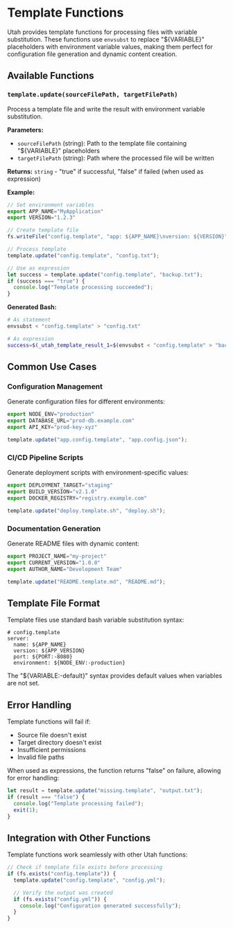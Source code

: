 # Template Functions

Utah provides template functions for processing files with variable substitution. These functions use `envsubst` to replace "${VARIABLE}" placeholders with environment variable values, making them perfect for configuration file generation and dynamic content creation.

## Available Functions

### `template.update(sourceFilePath, targetFilePath)`

Process a template file and write the result with environment variable substitution.

**Parameters:**

- `sourceFilePath` (string): Path to the template file containing "${VARIABLE}" placeholders
- `targetFilePath` (string): Path where the processed file will be written

**Returns:** `string` - "true" if successful, "false" if failed (when used as expression)

**Example:**

```typescript
// Set environment variables
export APP_NAME="MyApplication"
export VERSION="1.2.3"

// Create template file
fs.writeFile("config.template", "app: ${APP_NAME}\nversion: ${VERSION}");

// Process template
template.update("config.template", "config.txt");

// Use as expression
let success = template.update("config.template", "backup.txt");
if (success === "true") {
  console.log("Template processing succeeded");
}
```

**Generated Bash:**

```bash
# As statement
envsubst < "config.template" > "config.txt"

# As expression
success=$(_utah_template_result_1=$(envsubst < "config.template" > "backup.txt" && echo "true" || echo "false"); echo ${_utah_template_result_1})
```

## Common Use Cases

### Configuration Management

Generate configuration files for different environments:

```typescript
export NODE_ENV="production"
export DATABASE_URL="prod-db.example.com"
export API_KEY="prod-key-xyz"

template.update("app.config.template", "app.config.json");
```

### CI/CD Pipeline Scripts

Generate deployment scripts with environment-specific values:

```typescript
export DEPLOYMENT_TARGET="staging"
export BUILD_VERSION="v2.1.0"
export DOCKER_REGISTRY="registry.example.com"

template.update("deploy.template.sh", "deploy.sh");
```

### Documentation Generation

Generate README files with dynamic content:

```typescript
export PROJECT_NAME="my-project"
export CURRENT_VERSION="1.0.0"
export AUTHOR_NAME="Development Team"

template.update("README.template.md", "README.md");
```

## Template File Format

Template files use standard bash variable substitution syntax:

```text
# config.template
server:
  name: ${APP_NAME}
  version: ${APP_VERSION}
  port: ${PORT:-8080}
  environment: ${NODE_ENV:-production}
```

The "${VARIABLE:-default}" syntax provides default values when variables are not set.

## Error Handling

Template functions will fail if:

- Source file doesn't exist
- Target directory doesn't exist
- Insufficient permissions
- Invalid file paths

When used as expressions, the function returns "false" on failure, allowing for error handling:

```typescript
let result = template.update("missing.template", "output.txt");
if (result === "false") {
  console.log("Template processing failed");
  exit(1);
}
```

## Integration with Other Functions

Template functions work seamlessly with other Utah functions:

```typescript
// Check if template file exists before processing
if (fs.exists("config.template")) {
  template.update("config.template", "config.yml");

  // Verify the output was created
  if (fs.exists("config.yml")) {
    console.log("Configuration generated successfully");
  }
}
```
